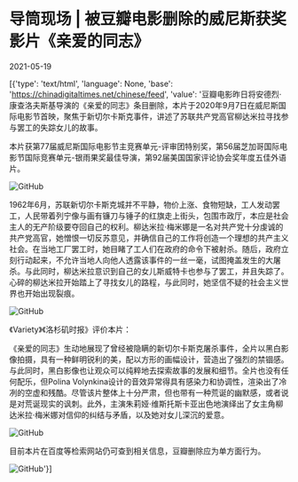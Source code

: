 # 导筒现场 | 被豆瓣电影删除的威尼斯获奖影片《亲爱的同志》

2021-05-19

[{'type': 'text/html', 'language': None, 'base': 'https://chinadigitaltimes.net/chinese/feed', 'value': '豆瓣电影昨日将安德烈·康查洛夫斯基导演的《亲爱的同志》条目删除，本片于2020年9月7日在威尼斯国际电影节首映，聚焦于新切尔卡斯克事件，讲述了苏联共产党高官柳达米拉寻找参与罢工的失踪女儿的故事。 

本片获第77届威尼斯国际电影节主竞赛单元-评审团特别奖，第56届芝加哥国际电影节国际竞赛单元-银雨果奖最佳导演，第92届美国国家评论协会奖年度五佳外语片。

![GitHub](https://chinadigitaltimes.net/chinese/files/2021/05/post-666178-60a488ff179a4.)

1962年6月，苏联新切尔卡斯克城并不平静，物价上涨、食物短缺，工人发动罢工，人民带着列宁像与画有镰刀与锤子的红旗走上街头，包围市政厅，本应是社会主人的无产阶级要夺回自己的权利。柳达米拉·梅米娜是一名对共产党十分虔诚的共产党高官，她憎恨一切反苏意见，并确信自己的工作将创造一个理想的共产主义社会。在当地工厂罢工时，她目睹了工人们在政府的命令下被射杀。随后，政府立刻行动起来，不允许当地人向他人透露该事件的一丝一毫，试图掩盖发生的大屠杀。与此同时，柳达米拉意识到自己的女儿斯威特卡也参与了罢工，并且失踪了。心碎的柳达米拉开始踏上了寻找女儿的路程，与此同时，她坚信不疑的社会主义世界也开始出现裂痕。

![GitHub](https://chinadigitaltimes.net/chinese/files/2021/05/post-666178-60a489009d6fa.)

《Variety》《洛杉矶时报》评价本片：

《亲爱的同志》生动地展现了曾经被隐瞒的新切尔卡斯克屠杀事件，全片以黑白影像拍摄，具有一种鲜明锐利的美，配以方形的画幅设计，营造出了强烈的禁锢感。与此同时，黑白影像也让观众可以纯粹地去探索故事的发展和细节。全片也没有任何配乐，但Polina Volynkina设计的音效异常得具有感染力和协调性，渲染出了冷冽的空虚和残酷。尽管该片整体上十分严肃，但也带有一种荒诞的幽默感，或者说是对荒诞现实的讽刺。此外，主演朱莉娅·维斯托斯卡亚出色地演绎出了女主角柳达米拉·梅米娜对信仰的纠结与矛盾，以及她对女儿深沉的爱意。

![GitHub](https://chinadigitaltimes.net/chinese/files/2021/05/post-666178-60a4890252c8c.)

目前本片在百度等检索网站仍可查到相关信息，豆瓣删除应为单方面行为。

![GitHub](https://chinadigitaltimes.net/chinese/files/2021/05/post-666178-60a48903d9a88.)'}]